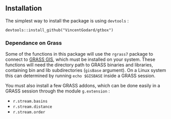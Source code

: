 

## Installation
The simplest way to install the package is using `devtools` :

`devtools::install_github("VincentGodard/gtbox")`


### Dependance on Grass

Some of the functions in this package will use the `rgrass7` package to connect to [GRASS GIS](https://grass.osgeo.org), which must be installed on your system.
These functions will need the directory path to GRASS binaries and libraries, containing bin and lib subdirectories (`gisBase` argument). 
On a Linux system this can determined by running `echo $GISBASE` inside a GRASS session.

You must also install a few GRASS addons, which can be done easily in a GRASS session through the module `g.extension` :

- `r.stream.basins`
- `r.stream.distance`
- `r.stream.order`


